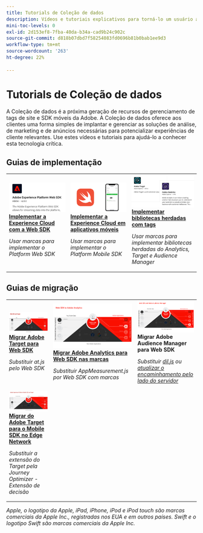 ```yaml
---
title: Tutorials de Coleção de dados
description: Vídeos e tutoriais explicativos para torná-lo um usuário avançado da Coleção de dados
mini-toc-levels: 0
exl-id: 2d153ef8-7fba-40da-b34a-cad9b24c902c
source-git-commit: d818b07dbd7f58254083fd0696b81b0bab1ee9d3
workflow-type: tm+mt
source-wordcount: '263'
ht-degree: 22%

---
```


# Tutorials de Coleção de dados

A Coleção de dados é a próxima geração de recursos de gerenciamento de tags de site e SDK móveis da Adobe. A Coleção de dados oferece aos clientes uma forma simples de implantar e gerenciar as soluções de análise, de marketing e de anúncios necessárias para potencializar experiências de cliente relevantes. Use estes vídeos e tutoriais para ajudá-lo a conhecer esta tecnologia crítica.

<div id="recs-overview-body-1"></div>
<div id="recs-overview-body-2"></div>
<div id="recs-overview-body-3"></div>
<div id="recs-overview-body-4"></div>
<div id="recs-overview-body-5"></div>
<div id="recs-overview-body-6"></div>

<div id="staff-picks-section">

## Guias de implementação

<table>
<tr>
  <td>
    <a href="https://experienceleague.adobe.com/pt-br/docs/platform-learn/implement-web-sdk/overview" target="_blank">
      <img alt="Implementar a Adobe Experience Cloud com o SDK da Web" src="assets/thumb_websdk.png" />
    </a>
    <div>
      <a href="https://experienceleague.adobe.com/pt-br/docs/platform-learn/implement-web-sdk/overview" target="_blank">
    <strong>Implementar a Experience Cloud com a Web SDK</strong>
    </a>
    </div>
    <p>
    <em>Usar marcas para implementar o Platform Web SDK</em>
    <p>
  </td>
  <td>
    <a href="https://experienceleague.adobe.com/pt-br/docs/platform-learn/implement-mobile-sdk/overview" target="_blank">
      <img alt="Implementar em aplicativos móveis" src="assets/thumb_swift.png" />
    </a>
    <div>
      <a href="https://experienceleague.adobe.com/pt-br/docs/platform-learn/implement-mobile-sdk/overview" target="_blank">
    <strong>Implementar a Experience Cloud em aplicativos móveis</strong>
    </a>
    </div>
    <p>
    <em>Usar marcas para implementar o Platform Mobile SDK</em>
    <p>
  </td>
  <td>
    <a href="https://experienceleague.adobe.com/pt-br/docs/platform-learn/migrate-target-to-websdk/introduction" target="_blank">
      <img alt="Migração do Target para o Web SDK" src="assets/thumb_legacy.png" />
    </a>
    <div>
      <a href="https://experienceleague.adobe.com/pt-br/docs/platform-learn/migrate-target-to-websdk/introduction" target="_blank">
    <strong>Implementar bibliotecas herdadas com tags</strong>
    </a>
    </div>
    <p>
    <em>Usar marcas para implementar bibliotecas herdadas do Analytics, Target e Audience Manager</em>
    <p>
  </td>
</tr>
</table>

## Guias de migração

<table>
<tr>
  <td>
    <a href="https://experienceleague.adobe.com/pt-br/docs/platform-learn/migrate-target-to-websdk/introduction" target="_blank">
      <img alt="Migração do Target para o Web SDK" src="assets/thumb_targetWebSdk.jpg" />
    </a>
    <div>
      <a href="https://experienceleague.adobe.com/pt-br/docs/platform-learn/migrate-target-to-websdk/introduction" target="_blank">
    <strong>Migrar Adobe Target para Web SDK</strong>
    </a>
    </div>
    <p>
    <em>Substituir at.js pelo Web SDK</em>
    <p>
  </td>
  <td>
    <a href="https://experienceleague.adobe.com/pt-br/docs/platform-learn/migrate-analytics-to-websdk/migration-to-websdk-overview" target="_blank">
      <img alt="Implementar a Adobe Experience Cloud com o SDK da Web" src="assets/thumb_analyticsWebSdk.png" />
    </a>
    <div>
      <a href="https://experienceleague.adobe.com/pt-br/docs/platform-learn/migrate-analytics-to-websdk/migration-to-websdk-overview" target="_blank">
    <strong>Migrar Adobe Analytics para Web SDK nas marcas</strong>
    </a>
    </div>
    <p>
    <em>Substituir AppMeasurement.js por Web SDK com marcas</em>
    <p>
  </td>
  <td>
      <img alt="Migração do Target para o Web SDK" src="assets/thumb_aamWebSdk.png" />
    </a>
    <div>
      <strong>Migrar Adobe Audience Manager para Web SDK</strong>
    </div>
    <p>
    <em>Substituir <a href="https://experienceleague.adobe.com/pt-br/docs/audience-manager/user-guide/migrate-to-web-sdk/dil-extension-to-web-sdk" target="_blank">dil.js</a> ou <a href="https://experienceleague.adobe.com/pt-br/docs/audience-manager/user-guide/migrate-to-web-sdk/appmeasurement-to-web-sdk" target="_blank">atualizar o encaminhamento pelo lado do servidor</a></em>
    <p>
  </td>
</tr>
<tr>
  <td>
    <a href="https://experienceleague.adobe.com/pt-br/docs/platform-learn/migrate-target-to-mobile-sdk-decisioning/overview" target="_blank">
      <img alt="Migração do Target para o Mobile SDK no Edge Network" src="assets/thumb_targetMobileSdk.jpg" />
    </a>
    <div>
      <a href="https://experienceleague.adobe.com/pt-br/docs/platform-learn/migrate-target-to-mobile-sdk-decisioning/overview" target="_blank">
    <strong>Migrar do Adobe Target para o Mobile SDK no Edge Network</strong>
    </a>
    </div>
    <p>
    <em>Substituir a extensão do Target pela Journey Optimizer - Extensão de decisão</em>
    <p>
  </td>
  <td>
  </td>
  <td>
  </td>
  </tr>
</table>

</div>

*Apple, o logotipo da Apple, iPad, iPhone, iPod e iPod touch são marcas comerciais da Apple Inc., registradas nos EUA e em outros países. Swift e o logotipo Swift são marcas comerciais da Apple Inc.*
